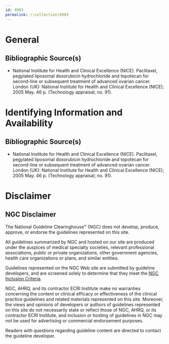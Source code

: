 ```yaml
---
id: 4903
permalink: /:collection/4903
---
```


# General

## Bibliographic Source(s)

- National Institute for Health and Clinical Excellence (NICE). Paclitaxel, pegylated liposomal doxorubicin hydrochloride and topotecan for second-line or subsequent treatment of advanced ovarian cancer. London (UK): National Institute for Health and Clinical Excellence (NICE); 2005 May. 46 p. (Technology appraisal; no. 91).

# Identifying Information and Availability

## Bibliographic Source(s)

- National Institute for Health and Clinical Excellence (NICE). Paclitaxel, pegylated liposomal doxorubicin hydrochloride and topotecan for second-line or subsequent treatment of advanced ovarian cancer. London (UK): National Institute for Health and Clinical Excellence (NICE); 2005 May. 46 p. (Technology appraisal; no. 91).

# Disclaimer

## NGC Disclaimer

The National Guideline Clearinghouse™ (NGC) does not develop, produce, approve, or endorse the guidelines represented on this site.

All guidelines summarized by NGC and hosted on our site are produced under the auspices of medical specialty societies, relevant professional associations, public or private organizations, other government agencies, health care organizations or plans, and similar entities.

Guidelines represented on the NGC Web site are submitted by guideline developers, and are screened solely to determine that they meet the [NGC Inclusion Criteria](/help-and-about/summaries/inclusion-criteria).

NGC, AHRQ, and its contractor ECRI Institute make no warranties concerning the content or clinical efficacy or effectiveness of the clinical practice guidelines and related materials represented on this site. Moreover, the views and opinions of developers or authors of guidelines represented on this site do not necessarily state or reflect those of NGC, AHRQ, or its contractor ECRI Institute, and inclusion or hosting of guidelines in NGC may not be used for advertising or commercial endorsement purposes.

Readers with questions regarding guideline content are directed to contact the guideline developer.

